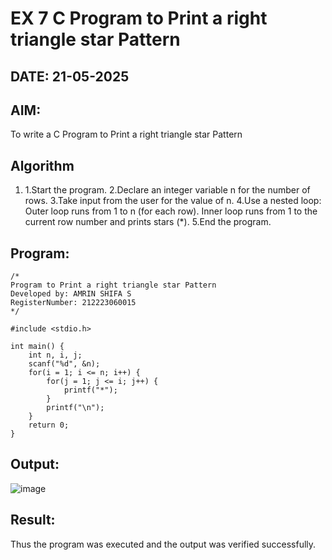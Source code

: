 # EX 7 C Program to Print a right triangle star Pattern
## DATE: 21-05-2025
## AIM:
To write a C Program to Print a right triangle star Pattern

## Algorithm
1. 1.Start the program.
2.Declare an integer variable n for the number of rows. 
3.Take input from the user for the value of n. 
4.Use a nested loop: Outer loop runs from 1 to n (for each row). Inner loop runs from 1 to the current row number and prints stars (*).
5.End the program.  

## Program:
```
/*
Program to Print a right triangle star Pattern
Developed by: AMRIN SHIFA S
RegisterNumber: 212223060015
*/

#include <stdio.h>

int main() {
    int n, i, j;
    scanf("%d", &n);
    for(i = 1; i <= n; i++) {
        for(j = 1; j <= i; j++) {
            printf("*");
        }
        printf("\n");
    }
    return 0;
}
```

## Output:
![image](https://github.com/user-attachments/assets/b9fea126-dcef-445e-a163-56920219cf11)


## Result:
Thus the program was executed and the output was verified successfully.
